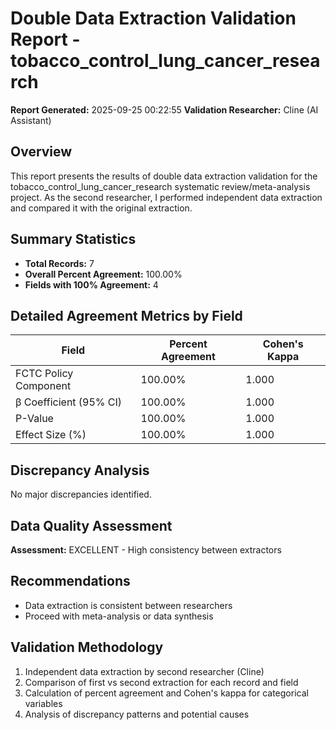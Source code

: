 # Double Data Extraction Validation Report - tobacco_control_lung_cancer_research

**Report Generated:** 2025-09-25 00:22:55
**Validation Researcher:** Cline (AI Assistant)

## Overview
This report presents the results of double data extraction validation for the tobacco_control_lung_cancer_research systematic review/meta-analysis project. As the second researcher, I performed independent data extraction and compared it with the original extraction.

## Summary Statistics
- **Total Records:** 7
- **Overall Percent Agreement:** 100.00%
- **Fields with 100% Agreement:** 4

## Detailed Agreement Metrics by Field

| Field | Percent Agreement | Cohen's Kappa |
|-------|------------------|---------------|
| FCTC Policy Component | 100.00% | 1.000 |
| β Coefficient (95% CI) | 100.00% | 1.000 |
| P-Value | 100.00% | 1.000 |
| Effect Size (%) | 100.00% | 1.000 |

## Discrepancy Analysis

No major discrepancies identified.

## Data Quality Assessment

**Assessment:** EXCELLENT - High consistency between extractors

## Recommendations

- Data extraction is consistent between researchers
- Proceed with meta-analysis or data synthesis

## Validation Methodology

1. Independent data extraction by second researcher (Cline)
2. Comparison of first vs second extraction for each record and field
3. Calculation of percent agreement and Cohen's kappa for categorical variables
4. Analysis of discrepancy patterns and potential causes
